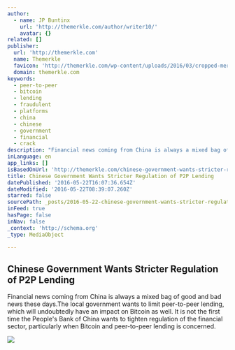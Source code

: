 ```yaml
---
author:
  - name: JP Buntinx
    url: 'http://themerkle.com/author/writer10/'
    avatar: {}
related: []
publisher:
  url: 'http://themerkle.com'
  name: Themerkle
  favicon: 'http://themerkle.com/wp-content/uploads/2016/03/cropped-merkle-white-1-192x192.png'
  domain: themerkle.com
keywords:
  - peer-to-peer
  - bitcoin
  - lending
  - fraudulent
  - platforms
  - china
  - chinese
  - government
  - financial
  - crack
description: "Financial news coming from China is always a mixed bag of good and bad news these days.The local government wants to limit peer-to-peer lending, which will undoubtedly have an impact on Bitcoin as well. It is not the first time the People's Bank of China wants to tighten regulation of the financial sector, particularly when Bitcoin and peer-to-peer lending is concerned."
inLanguage: en
app_links: []
isBasedOnUrl: 'http://themerkle.com/chinese-government-wants-stricter-regulation-of-p2p-lending/'
title: Chinese Government Wants Stricter Regulation of P2P Lending
datePublished: '2016-05-22T16:07:36.654Z'
dateModified: '2016-05-22T08:39:07.260Z'
starred: false
sourcePath: _posts/2016-05-22-chinese-government-wants-stricter-regulation-of-p2p-lending.md
inFeed: true
hasPage: false
inNav: false
_context: 'http://schema.org'
_type: MediaObject

---
```

<article style=""><h1>Chinese Government Wants Stricter Regulation of P2P Lending</h1><p>Financial news coming from China is always a mixed bag of good and bad news these days.The local government wants to limit peer-to-peer lending, which will undoubtedly have an impact on Bitcoin as well. It is not the first time the People's Bank of China wants to tighten regulation of the financial sector, particularly when Bitcoin and peer-to-peer lending is concerned.</p><img src="http://themerkle.com/wp-content/uploads/2016/05/shutterstock_392741443.jpg" /></article>